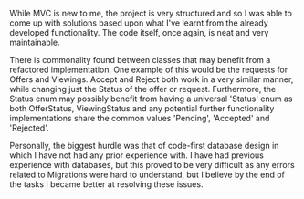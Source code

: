 ﻿While MVC is new to me, the project is very structured and so I was able to come up with solutions based upon what
I've learnt from the already developed functionality. The code itself, once again, is neat and very maintainable.

There is commonality found between classes that may benefit from a refactored implementation. One example of this
would be the requests for Offers and Viewings. Accept and Reject both work in a very similar manner, while changing
just the Status of the offer or request. Furthermore, the Status enum may possibly benefit from having a universal
'Status' enum as both OfferStatus, ViewingStatus and any potential further functionality implementations share the
common values 'Pending', 'Accepted' and 'Rejected'.

Personally, the biggest hurdle was that of code-first database design in which I have not had any prior experience
with. I have had previous experience with databases, but this proved to be very difficult as any errors related to
Migrations were hard to understand, but I believe by the end of the tasks I became better at resolving these issues.